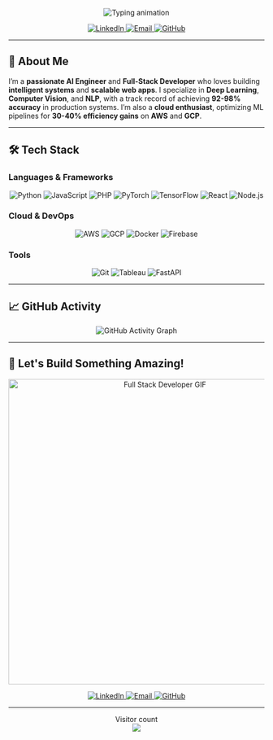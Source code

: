 <p align="center">
  <img src="https://readme-typing-svg.demolab.com?font=Fira+Code&weight=600&size=28&duration=4000&pause=1000&color=00FF00&center=true&vCenter=true&width=600&height=50&lines=Hi+there%2C+I'm+Faris+%F0%9F%91%8B;AI+Engineer+%7C+Data+Scientist+%7C+Full-Stack+Dev;Building+the+future+with+AI+%26+code" alt="Typing animation" />
</p>

<p align="center">
  <a href="https://www.linkedin.com/in/XFD">
    <img src="https://img.shields.io/badge/LinkedIn-Connect-blue?style=for-the-badge&logo=linkedin" alt="LinkedIn" />
  </a>
  <a href="mailto:XFarisDarwish@gmail.com">
    <img src="https://img.shields.io/badge/Email-Contact-red?style=for-the-badge&logo=gmail" alt="Email" />
  </a>
  <a href="https://github.com/Darwee4">
    <img src="https://img.shields.io/badge/GitHub-Follow-black?style=for-the-badge&logo=github" alt="GitHub" />
  </a>
</p>

---

## 🚀 **About Me**

I’m a **passionate AI Engineer** and **Full-Stack Developer** who loves building **intelligent systems** and **scalable web apps**. I specialize in **Deep Learning**, **Computer Vision**, and **NLP**, with a track record of achieving **92-98% accuracy** in production systems. I’m also a **cloud enthusiast**, optimizing ML pipelines for **30-40% efficiency gains** on **AWS** and **GCP**.

---

## 🛠️ **Tech Stack**

### **Languages & Frameworks**
<div align="center">
  <img src="https://img.shields.io/badge/Python-3776AB?style=for-the-badge&logo=python&logoColor=white" alt="Python" />
  <img src="https://img.shields.io/badge/JavaScript-F7DF1E?style=for-the-badge&logo=javascript&logoColor=black" alt="JavaScript" />
  <img src="https://img.shields.io/badge/PHP-777BB4?style=for-the-badge&logo=php&logoColor=white" alt="PHP" />
  <img src="https://img.shields.io/badge/PyTorch-EE4C2C?style=for-the-badge&logo=pytorch&logoColor=white" alt="PyTorch" />
  <img src="https://img.shields.io/badge/TensorFlow-FF6F00?style=for-the-badge&logo=tensorflow&logoColor=white" alt="TensorFlow" />
  <img src="https://img.shields.io/badge/React-61DAFB?style=for-the-badge&logo=react&logoColor=black" alt="React" />
  <img src="https://img.shields.io/badge/Node.js-339933?style=for-the-badge&logo=node.js&logoColor=white" alt="Node.js" />
</div>

### **Cloud & DevOps**
<div align="center">
  <img src="https://img.shields.io/badge/AWS-232F3E?style=for-the-badge&logo=amazon-aws&logoColor=white" alt="AWS" />
  <img src="https://img.shields.io/badge/Google_Cloud-4285F4?style=for-the-badge&logo=google-cloud&logoColor=white" alt="GCP" />
  <img src="https://img.shields.io/badge/Docker-2496ED?style=for-the-badge&logo=docker&logoColor=white" alt="Docker" />
  <img src="https://img.shields.io/badge/Firebase-FFCA28?style=for-the-badge&logo=firebase&logoColor=black" alt="Firebase" />
</div>

### **Tools**
<div align="center">
  <img src="https://img.shields.io/badge/Git-F05032?style=for-the-badge&logo=git&logoColor=white" alt="Git" />
  <img src="https://img.shields.io/badge/Tableau-E97627?style=for-the-badge&logo=tableau&logoColor=white" alt="Tableau" />
  <img src="https://img.shields.io/badge/FastAPI-009688?style=for-the-badge&logo=fastapi&logoColor=white" alt="FastAPI" />
</div>

---

## 📈 **GitHub Activity**

<p align="center">
  <img src="https://github-readme-activity-graph.vercel.app/graph?username=Darwee4&theme=react-dark&bg_color=0d1117&hide_border=true&area=true" alt="GitHub Activity Graph" />
</p>

---

## 🌟 **Let's Build Something Amazing!**

<p align="center">
  <img src="https://camo.githubusercontent.com/48161854bd8455e9a28fb00b81c3a985611dbedbd1128a41efd949457ffcdc14/68747470733a2f2f6d656469612e74656e6f722e636f6d2f557474433441495459523441414141642f66756c6c2d737461636b2d646576656c6f7065722e676966" alt="Full Stack Developer GIF" width="600" />
</p>

<p align="center">
  <a href="https://www.linkedin.com/in/XFD">
    <img src="https://img.shields.io/badge/LinkedIn-Connect-blue?style=for-the-badge&logo=linkedin" alt="LinkedIn" />
  </a>
  <a href="mailto:XFarisDarwish@gmail.com">
    <img src="https://img.shields.io/badge/Email-Contact-red?style=for-the-badge&logo=gmail" alt="Email" />
  </a>
  <a href="https://github.com/Darwee4">
    <img src="https://img.shields.io/badge/GitHub-Follow-black?style=for-the-badge&logo=github" alt="GitHub" />
  </a>
</p>

---

<p align="center"> 
  Visitor count<br>
  <img src="https://profile-counter.glitch.me/XFarisDarwish/count.svg" />
</p>

